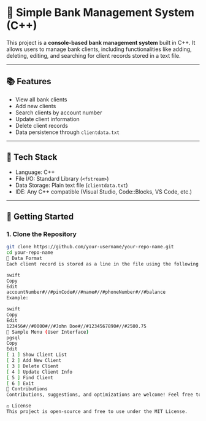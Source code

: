 # 🏦 Simple Bank Management System (C++)

This project is a **console-based bank management system** built in C++. It allows users to manage bank clients, including functionalities like adding, deleting, editing, and searching for client records stored in a text file.

---

## 📚 Features

- View all bank clients
- Add new clients
- Search clients by account number
- Update client information
- Delete client records
- Data persistence through `clientdata.txt`

---

## 🧰 Tech Stack

- Language: C++
- File I/O: Standard Library (`<fstream>`)
- Data Storage: Plain text file (`clientdata.txt`)
- IDE: Any C++ compatible (Visual Studio, Code::Blocks, VS Code, etc.)

---

## 🏁 Getting Started

### 1. Clone the Repository

```bash
git clone https://github.com/your-username/your-repo-name.git
cd your-repo-name
📝 Data Format
Each client record is stored as a line in the file using the following format:

swift
Copy
Edit
accountNumber#//#pinCode#//#name#//#phoneNumber#//#balance
Example:

swift
Copy
Edit
123456#//#0000#//#John Doe#//#1234567890#//#2500.75
👥 Sample Menu (User Interface)
pgsql
Copy
Edit
[ 1 ] Show Client List
[ 2 ] Add New Client
[ 3 ] Delete Client
[ 4 ] Update Client Info
[ 5 ] Find Client
[ 6 ] Exit
🙌 Contributions
Contributions, suggestions, and optimizations are welcome! Feel free to fork the repo and submit a pull request.

⚖ License
This project is open-source and free to use under the MIT License.
